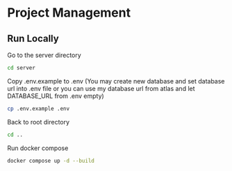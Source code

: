 # Project Management

## Run Locally

Go to the server directory

```bash
cd server
```

Copy .env.example to .env (You may create new database and set database url into .env file or you can use my database url from atlas and let DATABASE_URL from .env empty)

```bash
cp .env.example .env
```

Back to root directory

```bash
cd ..
```

Run docker compose

```bash
docker compose up -d --build
```

